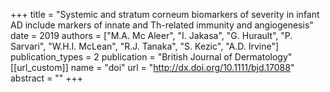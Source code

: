 +++
title = "Systemic and stratum corneum biomarkers of severity in infant AD include markers of innate and Th-related immunity and angiogenesis"
date = 2019
authors = ["M.A. Mc Aleer", "I. Jakasa", "G. Hurault", "P. Sarvari", "W.H.I. McLean", "R.J. Tanaka", "S. Kezic", "A.D. Irvine"]
publication_types = 2
publication = "British Journal of Dermatology"
[[url_custom]]
  name = "doi"
  url = "http://dx.doi.org/10.1111/bjd.17088"
abstract = ""
+++